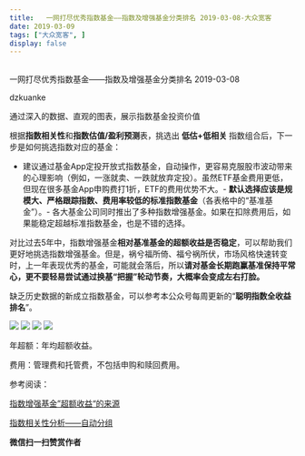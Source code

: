 ```yaml
---
title:   一网打尽优秀指数基金——指数及增强基金分类排名 2019-03-08-大众宽客
date: 2019-03-09
tags: ["大众宽客", ]
display: false
---
```



## 



一网打尽优秀指数基金——指数及增强基金分类排名 2019-03-08




dzkuanke




通过深入的数据、直观的图表，展示指数基金投资价值


根据**指数相关性**和**指数估值/盈利预测**表，挑选出&nbsp;**低估+低相关**&nbsp;指数组合后，下一步是如何挑选指数对应的基金：
- 建议通过基金App定投开放式指数基金，自动操作，更容易克服股市波动带来的心理影响（例如，一涨就卖、一跌就放弃定投）。虽然ETF基金费用更低，但现在很多基金App申购费打1折，ETF的费用优势不大。- **默认选择应该是规模大、严格跟踪指数、费用率较低的标准指数基金**（各表格中的“基准基金”）。- 各大基金公司同时推出了多种指数增强基金。如果在扣除费用后，如果能稳定超越标准指数基金，也是不错的选择。


对比过去5年中，指数增强基金**相对基准基金的超额收益是否稳定**<h-char unicode="ff0c" class="" style="max-width: 100%;box-sizing: border-box !important;word-wrap: break-word !important;">，</h-char>可以帮助我们更好地挑选指数增强基金。但是，祸兮福所倚、福兮祸所伏，市场风格快速转变时，上一年表现优秀的基金，可能就会落后，所以**请对基金长期跑赢基准保持平常心，更不要轻易尝试通过换基“把握”轮动节奏，大概率会变成左右打脸。**



缺乏历史数据的新成立指数基金，可以参考本公众号每周更新的“**聪明指数全收益排名**”。







<img class="" data-copyright="0" data-ratio="1.441241685144124" data-s="300,640" src="https://mmbiz.qpic.cn/mmbiz_png/PKw3FQPmhIhq5lg8qY3QBBia0IEc5EjK25Afibq99RibC6f4oZbTgjib8mFWpFrHuNd65xIuIDU3Cib4ybACic02bPUA/640?wx_fmt=png" data-type="png" data-w="902" style="">

<img class="" data-copyright="0" data-ratio="1.4709821428571428" data-s="300,640" src="https://mmbiz.qpic.cn/mmbiz_png/PKw3FQPmhIhq5lg8qY3QBBia0IEc5EjK2u2EOGnQyoZHibib9wZ8QUmDzXe1UzAic1TltWzPiaUNrhByYj6ljs8t9vA/640?wx_fmt=png" data-type="png" data-w="896" style="">

<img class="" data-copyright="0" data-ratio="1.3766816143497758" data-s="300,640" src="https://mmbiz.qpic.cn/mmbiz_png/PKw3FQPmhIhq5lg8qY3QBBia0IEc5EjK2lqDbeCjmILqp1F0ctHr94ZLLY0IGts6f9M8FmibsibIJlCAaNWTxq9lg/640?wx_fmt=png" data-type="png" data-w="892" style="">

<img class="" data-copyright="0" data-ratio="1.348993288590604" data-s="300,640" src="https://mmbiz.qpic.cn/mmbiz_png/PKw3FQPmhIhq5lg8qY3QBBia0IEc5EjK2NYAFfU6LD8ibImbrZxjRveP0auy20GZeDaaHl12kx1FfDCibjLSZkzqw/640?wx_fmt=png" data-type="png" data-w="894" style="">

年超额：年均超额收益。

费用：管理费和托管费，不包括申购和赎回费用。





参考阅读：

[指数增强基金”超额收益“的来源](http://mp.weixin.qq.com/s?__biz=MzAwMTc1MDcwNw==&amp;mid=2648272968&amp;idx=1&amp;sn=598917da4403d77210aa3b1a460658e4&amp;chksm=82f93394b58eba82c9a7cb228c22c656fe88c5203ff149473f9edd2d4127e44df65f5bdb146b&amp;scene=21#wechat_redirect)

[指数相关性分析——自动分组](http://mp.weixin.qq.com/s?__biz=MzAwMTc1MDcwNw==&amp;mid=2648273915&amp;idx=1&amp;sn=f6c8d606edad813e6c0ae65b8c53fd77&amp;chksm=82f93027b58eb931ca5b667e53c54068b8f3428e8a3f571b5552246e4403391c4aa58bc5ba84&amp;scene=21#wechat_redirect)




**微信扫一扫赞赏作者**
